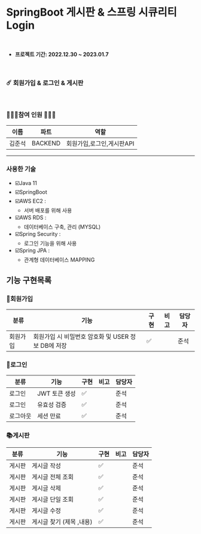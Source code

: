 # SpringBoot 게시판 & 스프링 시큐리티 Login


<br />

* <b> 프로젝트 기간: 2022.12.30 ~ 2023.01.7 </b>

<br />

### ☄️ 회원가입 & 로그인 & 게시판

<br />

### 🧑🏻‍💻참여 인원 👩🏻‍💻
| 이름  | 파트      | 역할              |
|-----|---------|-----------------|
| 김준석 | BACKEND | 회원가입,로그인,게시판API |
 ---




### 사용한 기술

- ☑️Java 11
- ☑️SpringBoot
- ☑️AWS EC2 :
    - 서버 배포를 위해 사용
- ☑️AWS RDS :
    - 데이터베이스 구축, 관리 (MYSQL)
- ☑️Spring Security :
    - 로그인 기능을 위해 사용
- ☑️Spring JPA : 
    - 관계형 데이터베이스 MAPPING

## 기능 구현목록


### 📝회원가입
| 분류   | 기능                               |   구현   |  비고  | 담당자
|------|----------------------------------| ---- | --- | ---- | 
| 회원가입 | 회원가입 시 비밀번호 암호화 및 USER 정보 DB에 저장 |  ✅ | | 준석


### 📝로그인
| 분류  | 기능        |   구현   |  비고  | 담당자
|-----|-----------| ---- | --- | ---- | 
| 로그인 | JWT 토큰 생성 |  ✅ | |준석
| 로그인 | 유효성 검증    | ✅ | |준석
| 로그아웃 | 세션 만료     | ✅ | |준석

### 📚게시판
| 분류  | 기능              |   구현   |  비고  | 담당자
|-----|-----------------| ---- | --- | ---- | 
| 게시판 | 게시글 작성          |  ✅ | |준석
| 게시판 | 게시글 전체 조회       |  ✅ | |준석
| 게시판   | 게시글 삭제          |  ✅ | |준석
| 게시판   | 게시글 단일 조회       |  ✅ | |준석
| 게시판| 게시글 수정          |  ✅ | |준석
| 게시판 | 게시글 찾기 (제목 ,내용) |  ✅ | |준석


